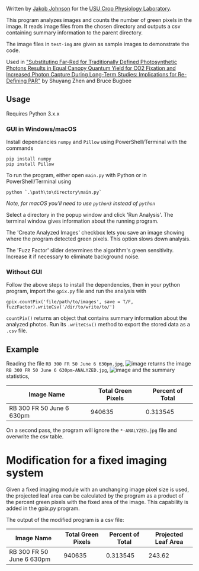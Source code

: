 Written by [Jakob Johnson](https://jakobj.dev) for the [USU Crop Physiology Laboratory](https://cpl.usu.edu/).

This program analyzes images and counts the number of green pixels in the image. It reads image files from the chosen directory and outputs a csv containing summary information to the parent directory. 

The image files in `test-img` are given as sample images to demonstrate the code. 

Used in ["Substituting Far-Red for Traditionally Defined Photosynthetic Photons Results in Equal Canopy Quantum Yield for CO2 Fixation and Increased Photon Capture During Long-Term Studies: Implications for Re-Defining PAR"](https://www.frontiersin.org/articles/10.3389/fpls.2020.581156/full) by Shuyang Zhen and Bruce Bugbee

## Usage
Requires Python 3.x.x

### GUI in Windows/macOS
Install dependancies `numpy` and `Pillow` using PowerShell/Terminal with the commands
```
pip install numpy
pip install Pillow
```
To run the program, either open `main.py` with Python or in PowerShell/Terminal using 
```
python `.\path\to\directory\main.py`
```
*Note, for macOS you'll need to use `python3` instead of `python`*

Select a directory in the popup window and click 'Run Analysis'. 
The terminal window gives information about the running program.

The 'Create Analyzed Images' checkbox lets you save an image showing where the program detected green pixels. This option slows down analysis.

The 'Fuzz Factor' slider determines the algorithm's green sensitivity. Increase it if necessary to eliminate background noise. 


### Without GUI
Follow the above steps to install the dependencies, then in your python program, import the `gpix.py` file and run the analysis with 
```
gpix.countPix('file/path/to/images', save = T/F, fuzzFactor).writeCsv('/dir/to/write/to/')
```
`countPix()` returns an object that contains summary information about the analyzed photos. Run its `.writeCsv()` method to export the stored data as a `.csv` file.

## Example

Reading the file `RB 300 FR 50 June 6 630pm.jpg`,
![image](https://raw.githubusercontent.com/jakobottar/green-pixel-analysis/master/test-img/RB%20300%20FR%2050%20June%206%20630pm.jpg)
returns the image `RB 300 FR 50 June 6 630pm-ANALYZED.jpg`,
![image](https://raw.githubusercontent.com/jakobottar/green-pixel-analysis/master/test-img/RB%20300%20FR%2050%20June%206%20630pm-ANALYZED.jpg)
and the summary statistics,

| Image Name | Total Green Pixels |	Percent of Total |
| --- | --- | --- |
| RB 300 FR 50 June 6 630pm | 940635 | 0.313545 |

On a second pass, the program will ignore the `*-ANALYZED.jpg` file and overwrite the csv table.


# Modification for a fixed imaging system
Given a fixed imaging module with an unchanging image pixel size is used, the projected leaf area can be calculated by the program as a product of the percent green pixels with the fixed area of the image. This capability is added in the gpix.py program. 

The output of the modified program is a csv file:

| Image Name | Total Green Pixels |	Percent of Total | Projected Leaf Area
| --- | --- | --- | --- |
| RB 300 FR 50 June 6 630pm | 940635 | 0.313545 | 243.62 |